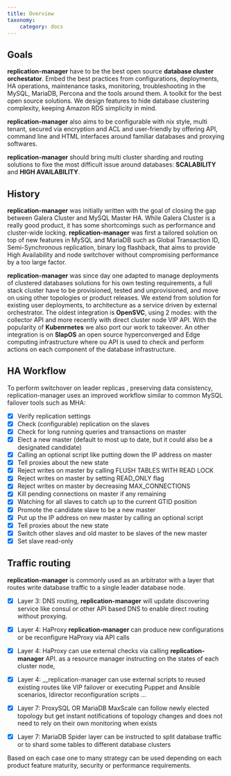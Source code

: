 ```yaml
---
title: Overview
taxonomy:
    category: docs
---
```

## Goals

**replication-manager** have to be the best open source **database cluster orchestator**. Embed the best practices from configurations, deployments, HA operations, maintenance tasks, monitoring, troubleshooting in the MySQL, MariaDB, Percona and the tools around them. A toolkit for the best open source solutions. We design features to hide database clustering complexity, keeping Amazon RDS simplicity in mind.     

**replication-manager** also aims to be configurable with nix style, multi tenant, secured via encryption and ACL and user-friendly by offering API, command line and HTML interfaces around familiar databases and proxying softwares.

**replication-manager** should bring multi cluster sharding and routing solutions to fixe the most difficult issue around databases: **SCALABILITY** and **HIGH AVAILABILITY**.

## History

**replication-manager** was initially written with the goal of closing the gap between Galera Cluster and MySQL Master HA.
While Galera Cluster is a really good product, it has some shortcomings such as performance and cluster-wide locking.
**replication-manager** was first a tailored solution on top of new features in MySQL and MariaDB such as Global Transaction ID, Semi-Synchronous replication, binary log flashback, that aims to provide High Availability and node switchover without compromising  performance by a too large factor.

**replication-manager** was since day one adapted to manage deployments of clustered databases solutions for his own testing requirements, a full stack cluster have to be provisioned,  tested and unprovisioned, and move on using other topologies or product releases. We extend from solution for existing user deployments, to architecture as a service driven by external orchestrator. The oldest integration is **OpenSVC**, using 2 modes:  with the collector API and more recently with direct cluster node VIP API. With the popularity of **Kubenrnetes** we also port our work to takeover. An other integration is on **SlapOS** an open source hyperconverged and Edge computing infrastructure where ou API is used to check and perform actions on each component of the database infrastructure.      


## HA Workflow

To perform switchover on leader replicas , preserving data consistency, replication-manager uses an improved workflow similar to common MySQL failover tools such as MHA:

  - [x] Verify replication settings
  - [x] Check (configurable) replication on the slaves
  - [x] Check for long running queries and transactions on master
  - [x] Elect a new master (default to most up to date, but it could also be a designated candidate)
  - [x] Calling an optional script like putting down the IP address on master
  - [x] Tell proxies about the new state    
  - [x] Reject writes on master by calling FLUSH TABLES WITH READ LOCK
  - [x] Reject writes on master by setting READ_ONLY flag
  - [x] Reject writes on master by decreasing MAX_CONNECTIONS
  - [x] Kill pending connections on master if any remaining
  - [x] Watching for all slaves to catch up to the current GTID position
  - [x] Promote the candidate slave to be a new master
  - [x] Put up the IP address on new master by calling an optional script
  - [x] Tell proxies about the new state  
  - [x] Switch other slaves and old master to be slaves of the new master  
  - [x] Set slave read-only

## Traffic routing

__replication-manager__ is commonly used as an arbitrator with a layer that routes write database traffic to a single leader database node.

 - [x] Layer 3: DNS routing, __replication-manager__  will update discovering service like consul or other API based DNS to enable direct routing without proxying.
 - [x] Layer 4: HaProxy __replication-manager__ can produce new configurations or be reconfigure HaProxy via API calls
 - [x] Layer 4: HaProxy can use external checks via calling __replication-manager__ API. as a resource manager instructing on the states of each cluster node,
 - [x] Layer 4:  __replication-manager can use external scripts to reused existing routes like VIP failover or executing Puppet and Ansible scenarios, ldirector reconfiguration scripts ...    
 - [x] Layer 7: ProxySQL OR MariaDB MaxScale can follow newly elected topology but get instant notifications of topology changes and does not need to rely on their own monitoring when exists
 - [x] Layer 7: MariaDB Spider layer can be instructed to split database traffic or to shard some tables to different database clusters


Based on each case one to many strategy can be used depending on each product feature maturity, security or performance requirements.
